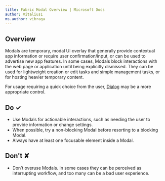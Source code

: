 ```yaml
---
title: Fabric Modal Overview | Microsoft Docs
author: Vitalius1
ms.author: vibraga
---
```


## Overview
Modals are temporary, modal UI overlay that generally provide contextual app information or require user confirmation&#x2F;input, or can be used to advertise new app features. In some cases, Modals block interactions with the web page or application until being explicitly dismissed. They can be used for lightweight creation or edit tasks and simple management tasks, or for hosting heavier temporary content.

For usage requiring a quick choice from the user, [Dialog](https:&#x2F;&#x2F;developer.microsoft.com&#x2F;en-us&#x2F;fabric#&#x2F;controls&#x2F;web&#x2F;dialog) may be a more appropriate control.



## Do &#10003;
- Use Modals for actionable interactions, such as needing the user to provide information or change settings.
- When possible, try a non-blocking Modal before resorting to a blocking Modal.
- Always have at least one focusable element inside a Modal.


## Don't &#10008;
- Don’t overuse Modals. In some cases they can be perceived as interrupting workflow, and too many can be a bad user experience.
